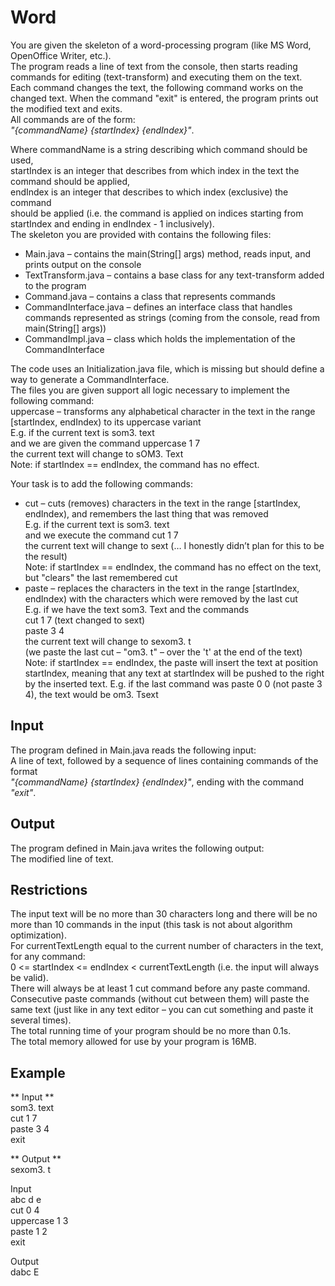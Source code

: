 # Word
You are given the skeleton of a word-processing program (like MS Word, OpenOffice Writer, etc.).   
The program reads a line of text from the console, then starts reading commands for editing (text-transform) and executing them on the text.   
Each command changes the text, the following command works on the changed text. When the command "exit" is entered, the program prints out the modified text and exits.  
All commands are of the form:  
*"{commandName} {startIndex} {endIndex}"*.   
    
Where commandName is a string describing which command should be used,   
startIndex is an integer that describes from which index in the text the command should be applied,  
endIndex is an integer that describes to which index (exclusive) the command   
should be applied (i.e. the command is applied on indices starting from startIndex and ending in endIndex - 1 inclusively).  
The skeleton you are provided with contains the following files:  

- Main.java – contains the main(String[] args) method, reads input, and prints output on the console  
- TextTransform.java – contains a base class for any text-transform added to the program  
- Command.java – contains a class that represents commands  
- CommandInterface.java – defines an interface class that handles commands represented as strings (coming from the console, read from main(String[] args))   
- CommandImpl.java – class which holds the implementation of the CommandInterface  
  
The code uses an Initialization.java file, which is missing but should define a way to generate a CommandInterface.  
The files you are given support all logic necessary to implement the following command:  
uppercase – transforms any alphabetical character in the text in the range [startIndex, endIndex) to its uppercase variant  
E.g. if the current text is som3. text   
and we are given the command uppercase 1 7  
the current text will change to sOM3. Text  
Note: if startIndex == endIndex, the command has no effect.  
  
Your task is to add the following commands:  
  
- cut – cuts (removes) characters in the text in the range [startIndex, endIndex), and remembers the last thing that was removed   
E.g. if the current text is som3. text   
and we execute the command cut 1 7  
the current text will change to sext (… I honestly didn’t plan for this to be the result)  
Note: if startIndex == endIndex, the command has no effect on the text, but "clears" the last remembered cut  
- paste – replaces the characters in the text in the range [startIndex, endIndex) with the characters which were removed by the last cut  
E.g. if we have the text som3. Text and the commands  
cut 1 7 (text changed to sext)  
paste 3 4  
the current text will change to sexom3. t  
(we paste the last cut – "om3. t" – over the 't' at the end of the text)  
Note: if startIndex == endIndex, the paste will insert the text at position startIndex, meaning that any text at startIndex will be pushed to the right by the inserted text. E.g. if the last command was paste 0 0 (not paste 3 4), the text would be om3. Tsext  
## Input  
The program defined in Main.java reads the following input:  
A line of text, followed by a sequence of lines containing commands of the format   
*"{commandName} {startIndex} {endIndex}"*, ending with the command *"exit"*.  
## Output  
The program defined in Main.java writes the following output:  
The modified line of text.  
## Restrictions  
The input text will be no more than 30 characters long and there will be no more than 10 commands in the input (this task is not about algorithm optimization).  
For currentTextLength equal to the current number of characters in the text, for any command:  
0 <= startIndex <= endIndex < currentTextLength (i.e. the input will always be valid).  
There will always be at least 1 cut command before any paste command. Consecutive paste commands (without cut between them) will paste the same text (just like in any text editor – you can cut something and paste it several times).   
The total running time of your program should be no more than 0.1s.   
The total memory allowed for use by your program is 16MB.  
  
## Example  
** Input **  
som3. text  
cut 1 7  
paste 3 4  
exit  
  
** Output **  
sexom3. t  
  
Input  
abc d e  
cut 0 4  
uppercase 1 3  
paste 1 2  
exit  
  
Output  
dabc E  